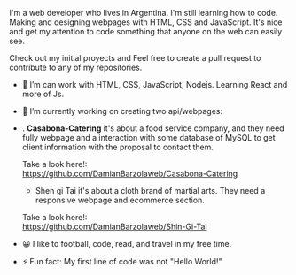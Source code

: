 
I'm a web developer who lives in Argentina. I'm still learning how to code. Making and designing webpages with HTML, CSS and JavaScript. It's nice and get my attention to code something that anyone on the web can easily see. 

Check out my initial proyects and Feel free to create a pull request to contribute to any of my repositories.

- 🌱 I’m can work with HTML, CSS, JavaScript, Nodejs. Learning React and more of Js.
- 🔭 I’m currently working on creating two api/webpages:</br>
- 
    . <strong>Casabona-Catering</strong> it's about a food service company, and they need fully webpage and a interaction with some database of MySQL to get client information with the proposal to contact them.</br>
    
    Take a look here!: </br>
https://github.com/DamianBarzolaweb/Casabona-Catering
    
    - Shen gi Tai it's about a cloth brand of martial arts. They need a responsive webpage and ecommerce section. </br>
    
    Take a look here!: </br>
https://github.com/DamianBarzolaweb/Shin-Gi-Tai
    
- 😀 I like to football, code, read, and travel in my free time.
- ⚡ Fun fact: My first line of code was not "Hello World!"

